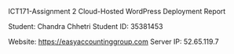 ICT171-Assignment 2
Cloud-Hosted WordPress Deployment Report

Student: Chandra Chhetri
Student ID: 35381453

Website: https://easyaccountinggroup.com
Server IP: 52.65.119.7
